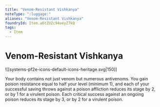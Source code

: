 ```yaml
---
title: "Venom-Resistant Vishkanya"
noteType: ":luggage:"
aliases: "Venom-Resistant Vishkanya"
foundryId: Item.a6tZUZc94ueyZ7kQ
tags:
  - Item
---
```


# Venom-Resistant Vishkanya
![[systems-pf2e-icons-default-icons-heritage.svg|150]]

Your body contains not just venom but numerous antivenoms. You gain poison resistance equal to half your level (minimum 1), and each of your successful saving throws against a poison affliction reduces its stage by 2, or by 1 for a virulent poison. Each critical success against an ongoing poison reduces its stage by 3, or by 2 for a virulent poison.
